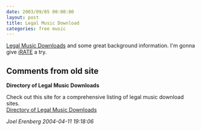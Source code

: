 ```yaml
---
date: 2003/09/05 00:00:00
layout: post
title: Legal Music Download
categories: free music
---
```


[Legal Music Downloads](http://www.kuro5hin.org/story/2003/9/5/05113/70314) and some great background information. I'm gonna give [iRATE](http://irate.sf.net) a try.

<div id="comment-box">
<h2>Comments from old site</h2>

<div class="one-comment">
<p><b>Directory of Legal Music Downloads</b></p>
<p>
Check out this site for a comprehensive listing of legal music download sites.<br />
<a
href="http://www.downloadmusicmart.com/legalmusicdownloads.asp">Directory
of Legal Music Downloads</a>
</p>
<address class="signature">
<span class="author">Joel Erenberg</span>
<span class="date">2004-04-11 19:18:06</span>
</address>
</div>

</div>
